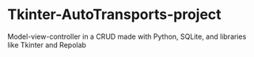 # Tkinter-AutoTransports-project
Model-view-controller in a CRUD made with Python, SQLite, and libraries like Tkinter and Repolab
